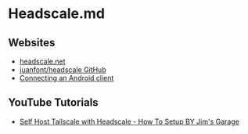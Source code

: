 # Headscale.md

## Websites

* [headscale.net](https://headscale.net/stable/)
* [juanfont/headscale GitHub](https://github.com/juanfont/headscale)
* [Connecting an Android client](https://headscale.net/stable/usage/connect/android/)

## YouTube Tutorials

* [Self Host Tailscale with Headscale - How To Setup BY Jim's Garage](https://www.youtube.com/watch?v=OECp6Pj2ihg)
